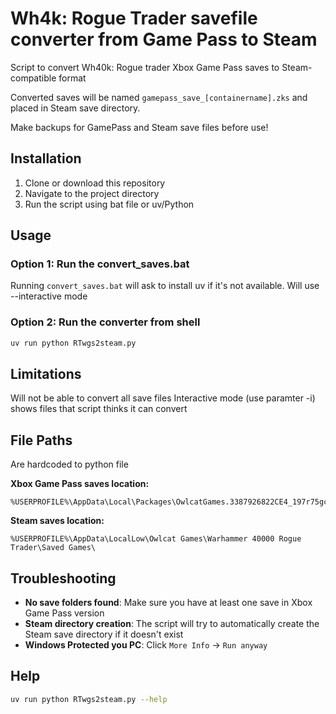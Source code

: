 # Wh4k: Rogue Trader savefile converter from Game Pass to Steam

Script to convert Wh40k: Rogue trader Xbox Game Pass saves to Steam-compatible format

Converted saves will be named `gamepass_save_[containername].zks` and placed in Steam save directory. 

Make backups for GamePass and Steam save files before use!

## Installation

1. Clone or download this repository
2. Navigate to the project directory
3. Run the script using bat file or  uv/Python

## Usage

### Option 1: Run the convert_saves.bat
Running `convert_saves.bat` will ask to install uv if it's not available.
Will use --interactive mode

### Option 2: Run the converter from shell
```bash
uv run python RTwgs2steam.py
```

## Limitations
Will not be able to convert all save files
Interactive mode (use paramter -i) shows files that script thinks it can convert


## File Paths
Are hardcoded to python file

**Xbox Game Pass saves location:**
```
%USERPROFILE%\AppData\Local\Packages\OwlcatGames.3387926822CE4_197r75gc6ce9t\SystemAppData\wgs\
```

**Steam saves location:**
```
%USERPROFILE%\AppData\LocalLow\Owlcat Games\Warhammer 40000 Rogue Trader\Saved Games\
```

## Troubleshooting

- **No save folders found**: Make sure you have at least one save in Xbox Game Pass version
- **Steam directory creation**: The script will try to automatically create the Steam save directory if it doesn't exist
- **Windows Protected you PC**: Click `More Info` -> `Run anyway`

## Help
```bash
uv run python RTwgs2steam.py --help
```

